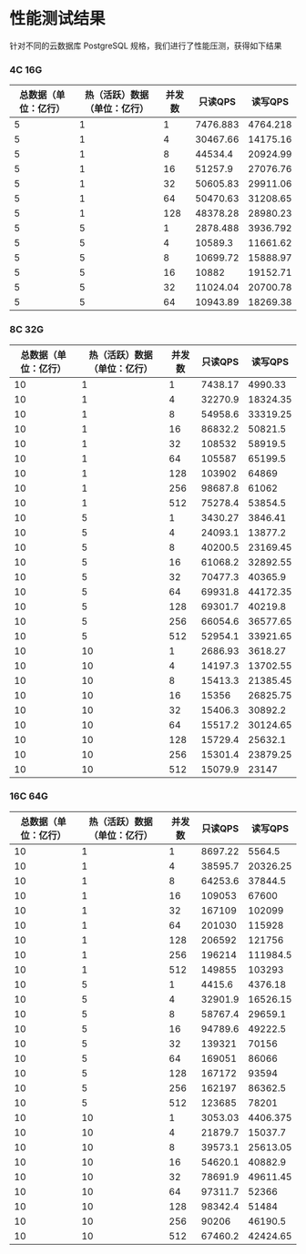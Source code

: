 # 性能测试结果

针对不同的云数据库 PostgreSQL 规格，我们进行了性能压测，获得如下结果

### 4C 16G

| 总数据（单位：亿行） | 热（活跃）数据（单位：亿行） | 并发数 | 只读QPS  | 读写QPS  |
| -------------------- | ---------------------------- | ------ | -------- | -------- |
| 5                    | 1                            | 1      | 7476.883 | 4764.218 |
| 5                    | 1                            | 4      | 30467.66 | 14175.16 |
| 5                    | 1                            | 8      | 44534.4  | 20924.99 |
| 5                    | 1                            | 16     | 51257.9  | 27076.76 |
| 5                    | 1                            | 32     | 50605.83 | 29911.06 |
| 5                    | 1                            | 64     | 50470.63 | 31208.65 |
| 5                    | 1                            | 128    | 48378.28 | 28980.23 |
| 5                    | 5                            | 1      | 2878.488 | 3936.792 |
| 5                    | 5                            | 4      | 10589.3  | 11661.62 |
| 5                    | 5                            | 8      | 10699.72 | 15888.97 |
| 5                    | 5                            | 16     | 10882    | 19152.71 |
| 5                    | 5                            | 32     | 11024.04 | 20700.78 |
| 5                    | 5                            | 64     | 10943.89 | 18269.38 |

### 8C 32G

| 总数据（单位：亿行） | 热（活跃）数据（单位：亿行） | 并发数 | 只读QPS | 读写QPS  |
| -------------------- | ---------------------------- | ------ | ------- | -------- |
| 10                   | 1                            | 1      | 7438.17 | 4990.33  |
| 10                   | 1                            | 4      | 32270.9 | 18324.35 |
| 10                   | 1                            | 8      | 54958.6 | 33319.25 |
| 10                   | 1                            | 16     | 86832.2 | 50821.5  |
| 10                   | 1                            | 32     | 108532  | 58919.5  |
| 10                   | 1                            | 64     | 105587  | 65199.5  |
| 10                   | 1                            | 128    | 103902  | 64869    |
| 10                   | 1                            | 256    | 98687.8 | 61062    |
| 10                   | 1                            | 512    | 75278.4 | 53854.5  |
| 10                   | 5                            | 1      | 3430.27 | 3846.41  |
| 10                   | 5                            | 4      | 24093.1 | 13877.2  |
| 10                   | 5                            | 8      | 40200.5 | 23169.45 |
| 10                   | 5                            | 16     | 61068.2 | 32892.55 |
| 10                   | 5                            | 32     | 70477.3 | 40365.9  |
| 10                   | 5                            | 64     | 69931.8 | 44172.35 |
| 10                   | 5                            | 128    | 69301.7 | 40219.8  |
| 10                   | 5                            | 256    | 66054.6 | 36577.65 |
| 10                   | 5                            | 512    | 52954.1 | 33921.65 |
| 10                   | 10                           | 1      | 2686.93 | 3618.27  |
| 10                   | 10                           | 4      | 14197.3 | 13702.55 |
| 10                   | 10                           | 8      | 15413.3 | 21385.45 |
| 10                   | 10                           | 16     | 15356   | 26825.75 |
| 10                   | 10                           | 32     | 15406.3 | 30892.2  |
| 10                   | 10                           | 64     | 15517.2 | 30124.65 |
| 10                   | 10                           | 128    | 15729.4 | 25632.1  |
| 10                   | 10                           | 256    | 15301.4 | 23879.25 |
| 10                   | 10                           | 512    | 15079.9 | 23147    |

### 16C 64G

| 总数据（单位：亿行） | 热（活跃）数据（单位：亿行） | 并发数 | 只读QPS | 读写QPS  |
| -------------------- | ---------------------------- | ------ | ------- | -------- |
| 10                   | 1                            | 1      | 8697.22 | 5564.5   |
| 10                   | 1                            | 4      | 38595.7 | 20326.25 |
| 10                   | 1                            | 8      | 64253.6 | 37844.5  |
| 10                   | 1                            | 16     | 109053  | 67600    |
| 10                   | 1                            | 32     | 167109  | 102099   |
| 10                   | 1                            | 64     | 201030  | 115928   |
| 10                   | 1                            | 128    | 206592  | 121756   |
| 10                   | 1                            | 256    | 196214  | 111984.5 |
| 10                   | 1                            | 512    | 149855  | 103293   |
| 10                   | 5                            | 1      | 4415.6  | 4376.18  |
| 10                   | 5                            | 4      | 32901.9 | 16526.15 |
| 10                   | 5                            | 8      | 58767.4 | 29659.1  |
| 10                   | 5                            | 16     | 94789.6 | 49222.5  |
| 10                   | 5                            | 32     | 139321  | 70156    |
| 10                   | 5                            | 64     | 169051  | 86066    |
| 10                   | 5                            | 128    | 167172  | 93594    |
| 10                   | 5                            | 256    | 162197  | 86362.5  |
| 10                   | 5                            | 512    | 123685  | 78201    |
| 10                   | 10                           | 1      | 3053.03 | 4406.375 |
| 10                   | 10                           | 4      | 21879.7 | 15037.7  |
| 10                   | 10                           | 8      | 39573.1 | 25613.05 |
| 10                   | 10                           | 16     | 54620.1 | 40882.9  |
| 10                   | 10                           | 32     | 78691.9 | 49611.45 |
| 10                   | 10                           | 64     | 97311.7 | 52366    |
| 10                   | 10                           | 128    | 98342.4 | 51484    |
| 10                   | 10                           | 256    | 90206   | 46190.5  |
| 10                   | 10                           | 512    | 67460.2 | 42424.65 |